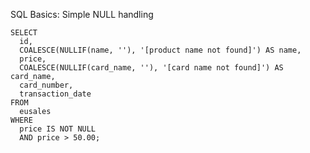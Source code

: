 SQL Basics: Simple NULL handling

    SELECT
      id,
      COALESCE(NULLIF(name, ''), '[product name not found]') AS name,
      price,
      COALESCE(NULLIF(card_name, ''), '[card name not found]') AS card_name,
      card_number,
      transaction_date
    FROM
      eusales
    WHERE
      price IS NOT NULL
      AND price > 50.00;
